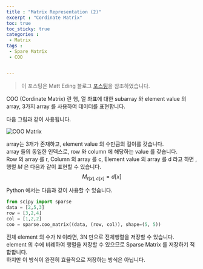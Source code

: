 ```yaml
---
title : "Matrix Representation (2)"
excerpt : "Cordinate Matrix"
toc: true
toc_sticky: true
categories :	
 - Matrix
tags :
 - Spare Matrix 
 - COO


---
```


> 이 포스팅은 Matt Eding 블로그 [포스팅](https://matteding.github.io/2019/04/25/sparse-matrices/#coordinate-matrix)을 참조하였습니다.



COO (Cordinate Matrix) 란 행, 열 좌표에 대한 subarray 와 element value 의 array, 3가지 array 를 사용하여 데이터를 표현합니다.

다음 그림과 같이 사용됩니다.

![COO Matrix](https://matteding.github.io/images/coo.gif)

array는 3개가 존재하고, element value 의 수만큼의 길이를 갖습니다.  
array 들의 동일한 인덱스로, row 와 column 에 해당하는 value 를 갖습니다.  
Row 의 array 를 r, Column 의 array 를 c, Element value 의 array 를 d 라고 하면 ,  
행렬 $M$  은 다음과 같이 표현할 수 있습니다.  
$$ M_{r[x],c[x]} =d[x]$$    

Python 에서는 다음과 같이 사용할 수 있습니다.

```python
from scipy import sparse
data = [2,5,3]
row = [3,2,4]
col = [1,2,2]
coo = sparse.coo_matrix((data, (row, col)), shape=(5, 5))
```



전체 element 의 수가 N 이라면, 3N 만으로 전체행렬을 저장할 수 있습니다.   
element 의 수에 비례하여 행렬을 저장할 수 있으므로 Sparse Matrix 를 저장하기 적합합니다.   
하지만 이 방식이 완전히 효율적으로 저장하는 방식은 아닙니다.
